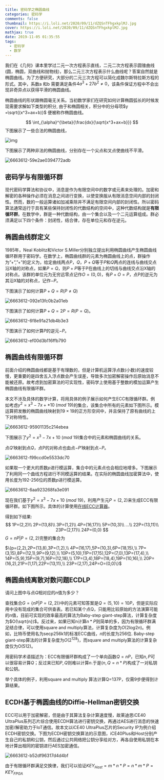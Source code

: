 ```yaml
---
title: 密码学之椭圆曲线
categories: 密码学
comments: false
thumbnail: https://i.loli.net/2020/09/11/dZQSnTFhgxkplMJ.jpg
cover: https://i.loli.net/2020/09/11/dZQSnTFhgxkplMJ.jpg
mathjax: true
date: 2019-11-05 01:35:55
tags:
  - 密码学
  - 数学
---
```


我们在《几何》课本里学过二元一次方程表示直线，二元二次方程表示圆锥曲线(圆，椭圆，双曲线和抛物线)，那么二元三次方程表示什么曲线呢？答案自然就是椭圆曲线。为了方便研究，大部分的二元三次方程可以简化成魏尔斯特拉斯方程的形式。其中，系数a 和b 需要满足条件$4a^3 + 27b^2 \neq 0$，该条件保证方程中不会出现非奇异点以获得平滑的椭圆曲线。

椭圆曲线的形状跟椭圆毫无关系。当初数学家们在研究如何计算椭圆弧长的时候发现需要求解如下类型的积分, 由于和椭圆相关，积分中的分母项$y =\sqrt{(x^3+ax+b)}$ 便被称作椭圆曲线。

$$
\int_{\alpha}^{\beta}{\frac{dx}{\sqrt{x^3+ax+b}}}
$$
下图展示了一些合法的椭圆曲线，

![img](https://i.loli.net/2020/09/11/HVAGpxoOJeICg4L.png)

下图展示了两种非法的椭圆曲线，分别存在一个尖点和叉点使曲线不平滑。

![6663612-59e2ae0394772adb](https://i.loli.net/2020/09/11/PBChKjWvuZrtcwx.png)

<!--more-->

## 密码学与有限循环群

现代密码学算法和协议中，消息是作为有限空间中的数字或元素来处理的。加密和解密的各种操作必须在消息之间进行变换，以使变换服从有限消息空间内部的封闭性。然而，数的一般运算诸如加减乘除并不满足有限空间内部的封闭性。所以密码算法通常运行于具有某些保持封闭性的代数结构的空间中，这种代数结构就是**有限循环群**。在数学中，群是一种代数结构，由一个集合以及一个二元运算组成。群必须满足以下四个条件：封闭性，结合律，存在单位元和存在逆元。

## 椭圆曲线群定义

1985年，Neal Koblitz和Victor S.Miller分别独立提出利用椭圆曲线产生椭圆曲线循环群用于密码学。在数学上，椭圆曲线群的元素为椭圆曲线上的点，群操作为”+”,”+”的定义为，给定曲线两点$P，Q，P+Q$等于$P$和$Q$两点的连线与曲线交点沿X轴的对称点，如果$P=Q$，则$P+P$等于P在曲线上的切线与曲线交点沿X轴的对称点。该群的单位元为无穷远零点记作$O=(0,0)$，有$P+O=P$，点P的逆元为其沿X轴的对称点，记作$-P$。

下图演示了如何计算$P+Q=R(P\neq Q)$

![6663612-092e13fc0b2a01eb](https://i.loli.net/2020/09/11/42pa379WjufgEOs.png)

下图演示了如何计算$P+Q=2P=R(P=Q)$。

![6663612-6f8e91a21db4b3e3](https://i.loli.net/2020/09/11/aOgDzy4JedX1RnS.png)

下图演示了如何计算$P$的逆元$-P$。

![6663612-ef00d3b116ffb790](https://i.loli.net/2020/09/11/iuAdvgZBc54NKwn.png)

## 椭圆曲线有限循环群

前面介绍的椭圆曲线都是基于有理数的，但是计算机运算浮点数(小数)的速度较慢，更重要的是四舍五入浮点数会产生误差，导致多次加密解密操作后原始消息不能被还原。故考虑到加密算法的可实现性，密码学上使用基于整数的模加运算产生椭圆曲线有限循环群。

本文不涉及具体的数学计算，将用具体的例子展示如何产生ECC有限循环群。例如考虑$y^2=x^3-7x+*10\ (mod\  19)$的集合，该集合中所有的元素如下图所示。模运算把发散的椭圆曲线映射到$19\times 19$的正方形空间中，并且保持了原有曲线的上下对称特性。



![6663612-95901135c214ebea](https://i.loli.net/2020/09/11/wA3g81lh6yupBQO.png)

下图展示了$y^2=x^3-7x+10\ (mod\ 19)$集合中的元素和椭圆曲线的关系。

点$Q'$映射到点$Q$，点P的对称点也由点$-P'$映射到点$-P$。

![6663612-f99ccd0e5533dc70](https://i.loli.net/2020/09/11/OlF2SeAchVWC486.png)

如果取一个更大的质数$p$进行模运算，集合中的元素点也会相应地增多。下图展示了利用同一个曲线方程进行不同模运算的结果。在实际的椭圆曲线加密算法中，使用长度为192-256位的质数$p$进行模运算。

![6663612-6aa923268fa3e091](https://i.loli.net/2020/09/11/IB4EoegpHlNiT71.png)

现在我们基于$y^2=x^3-7x+10\ (mod\ 19)$，利用产生元$P=(2,2)$来生成ECC有限循环群。如下图所示。具体的计算使用[在线ECC计算器](http://www.christelbach.com/ECCalculator.aspx)。

得到如下结果:
$$
1P=(2,2)\\
2P=(13,8)\\
3P=(1,2)\\
4P=(16,17)\\
5P=(10,3)\\
...\\
22P=(13,11)\\
23P=(2,17)\\
24P=(0,0)
$$
$G={nP|P=(2,2)}$完整的集合为

$\{p=(2,2),2P=(13,8),3P=(1,2),\\ 4P=(16,17),5P=(10,3),6P=(18,15),\\ 7P=(3,15),8P=(12,1),9P=(9,12),\\ 10P=(5,10),11P=(17,15),12P=(7,0),13P=(17,4),\\ 14P=(5,9),15P=(9,7),16P=(12,18),\\ 17P=(3,4),18P=(18,4),19P=(10,16),\\ 20P=(16,2),21P=(1,17),22P=(13,11),\\ 23P=(2,17),24P=O=(0,0)\}$

## 椭圆曲线离散对数问题ECDLP

请问上图中与点$Q$相对应的$n$值为多少？

查找集合$G=\{nP|P=(2,2)\}$中的元素可知答案是$Q=(5,10)=10P$，但是实际应用中没有现成的集合可供查表。若已知某个点Q，只能用比较原始的方法演算可能的$n$值，目前可实现的效率最高的算法为Baby-step giant-step算法，计算复杂度为$O(\sqrt{n})$。反过来，如果已知n计算$n*P$则简单的多，因为有限循环群满足结合律，可以使用square and multiply算法，计算复杂度为$O(2log2n)$。例如，比特币使用名为secp256k1的标准ECC曲线，$n$的长度为256位. Baby-step giant-step算法的计算复杂度为$O(2^{128})$，而square and multiply算法的计算复杂度仅为O(512)。

用密码学术语描述为：ECC有限循环群构成了一个单向函数$Q=nP$，已知$n,P$可以很容易计算$Q$；反过来已知$P,Q$则难以计算$n$.于是$(n,Q=n*P )$构成了一对私钥和公钥。

举个具体的例子，利用square and multiply 算法计算Q=137P，仅需9步便得到计算结果。



## ECDH基于椭圆曲线的Diffie-Hellman密钥交换

ECC可以用于加密解密，但是由于其算法复杂计算速度慢，故莱迪思iCE40 UltraPlus系列芯片综合使用ECDH算法进行密钥交换，再通过AES进行消息的快速加密/解密助力于IoT通信。故本文以iCE40 UltraPlus芯片的Security IP为例介绍ECDH密钥交换。下图为ECDH密钥交换算法的示意图，iCE40Plus和Host分别产生自己的私钥和公钥，然后通过公共网络把公钥分享给对方，再各自使用私钥在本地计算出相同的密钥进行AES加密通信。

![6663612-b52df96317d4d4bf](https://i.loli.net/2020/09/11/IHxbt7OJ8SgXFka.png)

由于有限循环群满足交换律，我们可以验证$KEY_{Host}=m*n*P=n*m*P=KEY_{FPGA}$

